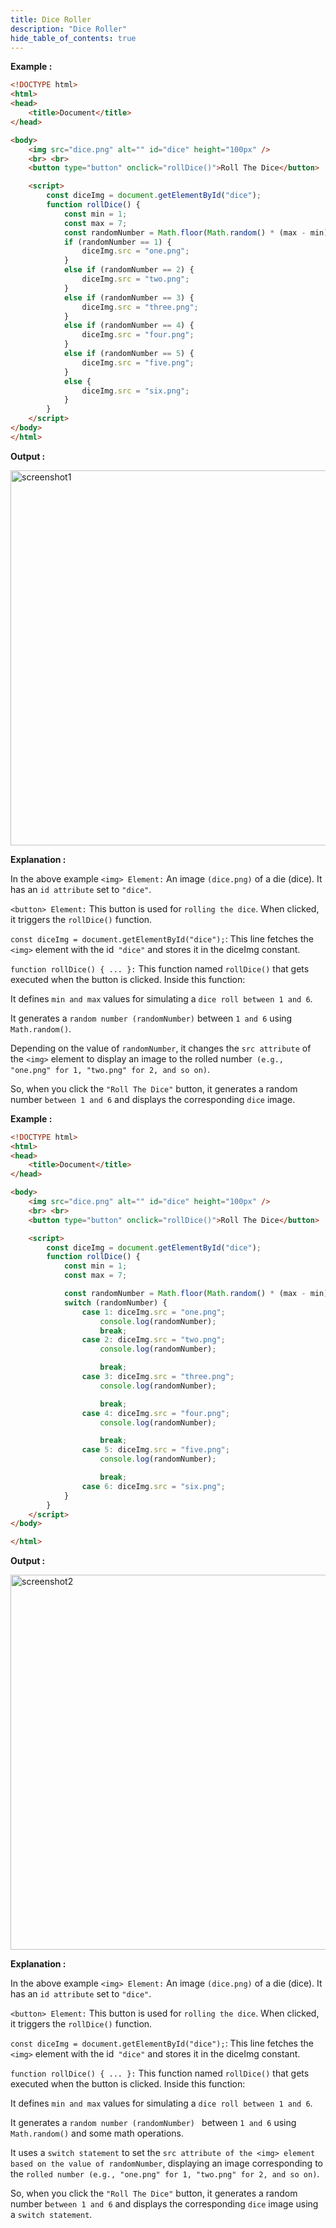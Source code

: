 ```yaml
---
title: Dice Roller
description: "Dice Roller"
hide_table_of_contents: true
---
```



**Example :**
```html showLineNumbers="true"
<!DOCTYPE html>
<html>
<head>
    <title>Document</title>
</head>

<body>
    <img src="dice.png" alt="" id="dice" height="100px" />
    <br> <br>
    <button type="button" onclick="rollDice()">Roll The Dice</button>

    <script>
        const diceImg = document.getElementById("dice");
        function rollDice() {
            const min = 1;
            const max = 7;
            const randomNumber = Math.floor(Math.random() * (max - min)) + min;
            if (randomNumber == 1) {
                diceImg.src = "one.png";
            }
            else if (randomNumber == 2) {
                diceImg.src = "two.png";
            }
            else if (randomNumber == 3) {
                diceImg.src = "three.png";
            }
            else if (randomNumber == 4) {
                diceImg.src = "four.png";
            }
            else if (randomNumber == 5) {
                diceImg.src = "five.png";
            }
            else {
                diceImg.src = "six.png";
            }
        }
    </script>
</body>
</html>
```
**Output :**

<img src="/javascript/16/screenshot1.png" alt="screenshot1" width="600px"/>

**Explanation :**

In the above example `<img> Element:`  An image `(dice.png)` of a die (dice). It has an `id attribute` set to `"dice"`.

`<button> Element:` This  button is used for `rolling the dice`. When clicked, it triggers the `rollDice()` function.

`const diceImg = document.getElementById("dice");`: This line fetches the `<img>` element with the id` "dice"` and stores it in the diceImg constant.

`function rollDice() { ... }:` This function named `rollDice()` that gets executed when the button is clicked. Inside this function:

It defines `min and max` values for simulating a `dice roll between 1 and 6`.

It generates a `random number (randomNumber)` between `1 and 6` using `Math.random()`.

Depending on the value of `randomNumber`, it changes the `src attribute` of the `<img>` element to display an image to the rolled number` (e.g., "one.png" for 1, "two.png" for 2, and so on)`.

So, when you click the `"Roll The Dice"` button, it generates a random number `between 1 and 6` and displays the corresponding `dice` image.

**Example :**

```html showLineNumbers="true"
<!DOCTYPE html>
<html>
<head>
    <title>Document</title>
</head>

<body>
    <img src="dice.png" alt="" id="dice" height="100px" />
    <br> <br>
    <button type="button" onclick="rollDice()">Roll The Dice</button>

    <script>
        const diceImg = document.getElementById("dice");
        function rollDice() {
            const min = 1;
            const max = 7;

            const randomNumber = Math.floor(Math.random() * (max - min)) + min;
            switch (randomNumber) {
                case 1: diceImg.src = "one.png";
                    console.log(randomNumber);
                    break;
                case 2: diceImg.src = "two.png";
                    console.log(randomNumber);

                    break;
                case 3: diceImg.src = "three.png";
                    console.log(randomNumber);

                    break;
                case 4: diceImg.src = "four.png";
                    console.log(randomNumber);

                    break;
                case 5: diceImg.src = "five.png";
                    console.log(randomNumber);

                    break;
                case 6: diceImg.src = "six.png";
            }
        }
    </script>
</body>

</html>
```

**Output :**

<img src="/javascript/16/screenshot2.png" alt="screenshot2" width="600px"/>

**Explanation :**

In the above example `<img> Element:`  An image `(dice.png)` of a die (dice). It has an `id attribute` set to `"dice"`.

`<button> Element:` This  button is used for `rolling the dice`. When clicked, it triggers the `rollDice()` function.

`const diceImg = document.getElementById("dice");`: This line fetches the `<img>` element with the id` "dice"` and stores it in the diceImg constant.

`function rollDice() { ... }:` This function named `rollDice()` that gets executed when the button is clicked. Inside this function:

It defines `min and max` values for simulating a `dice roll between 1 and 6`.

It generates a `random number (randomNumber) ` between `1 and 6` using `Math.random()` and some math operations.

It uses a `switch statement` to set the `src attribute of the <img> element based on the value of randomNumber`, displaying an image corresponding to the `rolled number (e.g., "one.png" for 1, "two.png" for 2, and so on)`.

So, when you click the `"Roll The Dice"` button, it generates a random number b`etween 1 and 6` and displays the corresponding `dice` image using a `switch statement`.

